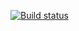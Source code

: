 [![Build status](https://ci.appveyor.com/api/projects/status/4quudqxt03aesqs5?svg=true)](https://ci.appveyor.com/project/victor-balandin/automationhw4)
